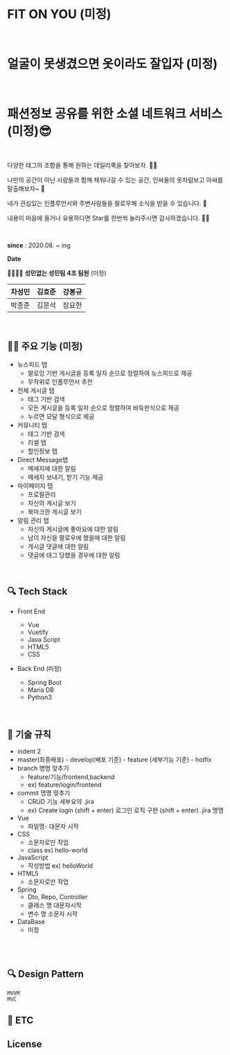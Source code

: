 # FIT ON YOU (미정)
<br>

# 얼굴이 못생겼으면 옷이라도 잘입자 (미정)
<br>

# 패션정보 공유를 위한 소셜 네트워크 서비스 (미정)😎
<br>

다양한 태그의 조합을 통해 원하는 데일리룩을 찾아보자. 👨‍💻

나만의 공간이 아닌 사람들과 함께 채워나갈 수 있는 공간, 
인싸들의 옷차림보고 아싸를 탈출해보자~ 🙏

내가 관심있는 인플루언서와 주변사람들을 팔로우해 소식을 받을 수 있습니다. 🙌

내용이 마음에 들거나 유용하다면 Star를 한번씩 눌러주시면 감사하겠습니다. 🙇‍♂️

<br>

**since** : 2020.08. ~ ing
<br>

**Date**
<br>

👨‍👩‍👦‍👦  **성민없는 성민팀 4조 팀원** (미정)

| 차성민 | 김호준 | 강봉규 |
| --- | --- | --- |
| 박종준 | 김문석 |장요한|

<br>

## 👨‍⚕️ **주요 기능** (미정)

- 뉴스피드 탭
    - 팔로잉 기반 게시글을  등록 일자 순으로 정렬하여 뉴스피드로 제공
    - 무작위로 인플루언서 추천
- 전체 게시글 탭
    - 태그 기반 검색
    - 모든 게시글을 등록 일자 순으로 정렬하여 바둑판식으로 제공
    - 누르면 모달 형식으로 제공
- 커뮤니티 탭
    - 태그 기반 검색
    - 리셀 탭
    - 할인정보 탭
- Direct Message탭
    - 메세지에 대한 알림
    - 메세지 보내기, 받기 기능 제공
- 마이페이지 탭
    - 프로필관리
    - 자신의 게시글 보기
    - 북마크한 게시글 보기
- 알림 관리 탭
    - 자신의 게시글에 좋아요에 대한 알림
    - 남이 자신을 팔로우에 했을때 대한 알림
    - 게시글 댓글에 대한 알림
    - 댓글에 태그 당했을 경우에 대한 알림
    

<br>


## 🔍 Tech Stack

- Front End
    - Vue
    - Vuetify
    - Java Script
    - HTML5
    - CSS

- Back End (미정)
    - Spring Boot
    - Maria DB
    - Python3

<br>

## 🦌 기술 규칙

- indent 2
- master(최종배포) - develop(배포 기준) - feature (세부기능 기준)
         - hotfix
- branch 명명 맞추기
    - feature/기능/frontend,backend
    -  ex) feature/login/frontend
- commit 명명 맞추기
    - CRUD 기능 세부요약 .jira
    - ex) Create login (shift + enter)
        로그인 로직 구현 (shift + enter)
        .jira 명명
- Vue
    - 파일명- 대문자 시작
- CSS
    - 소문자로만 작업
    - class ex) hello-world 
- JavaScript
    - 작성방법 ex) helloWorld
- HTML5
    - 소문자로만 작업
- Spring
    - Dto, Repo, Controller
    - 클래스 명 대문자시작
    - 변수 명 소문자 시작
- DataBase
    - 미정




<br>



<br>

## 🔍 Design Pattern
    MVVM
    MVC

## 🦌 ETC

## License
